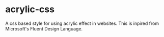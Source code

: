 # acrylic-css
A css based style for using acrylic effect in websites. This is inpired from Microsoft's Fluent Design Language.

